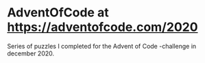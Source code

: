 # AdventOfCode at https://adventofcode.com/2020
Series of puzzles I completed for the Advent of Code -challenge in december 2020.
